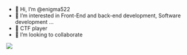 - 👋 Hi, I’m @enigma522
- 👀 I’m interested in Front-End and back-end development, Software development ...
- 🌱 CTF player
- 💞️ I’m looking to collaborate

  
![](https://komarev.com/ghpvc/?username=your-github-username)

<!---
enigma522/enigma522 is a ✨ special ✨ repository because its `README.md` (this file) appears on your GitHub profile.
You can click the Preview link to take a look at your changes.
--->
